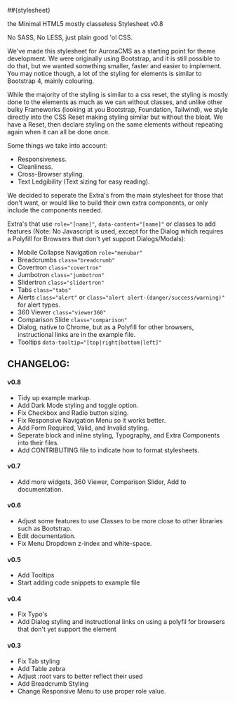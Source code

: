 ##{stylesheet}

the Minimal HTML5 mostly classeless Stylesheet v0.8

No SASS, No LESS, just plain good 'ol CSS.

We've made this stylesheet for AuroraCMS as a starting point for theme development. We were originally using Bootstrap, and it is still possible to do that, but we wanted something smaller, faster and easier to implement. You may notice though, a lot of the styling for elements is similar to Bootstrap 4, mainly colouring.

While the majority of the styling is similar to a css reset, the styling is mostly done to the elements as much as we can without classes, and unlike other bulky Frameworks (looking at you Bootstrap, Foundation, Tailwind), we style directly into the CSS Reset making styling similar but without the bloat. We have a Reset, then declare styling on the same elements without repeating again when it can all be done once.

Some things we take into account:
- Responsiveness.
- Cleanliness.
- Cross-Browser styling.
- Text Ledgibility (Text sizing for easy reading).

We decided to seperate the Extra's from the main stylesheet for those that don't want, or would like to build their own extra components, or only include the components needed.

Extra's that use `role="[name]"`, `data-content="[name]"` or classes to add features (Note: No Javascript is used, except for the Dialog which requires a Polyfill for Browsers that don't yet support Dialogs/Modals):
- Mobile Collapse Navigation `role="menubar"`
- Breadcrumbs `class="breadcrumb"`
- Covertron `class="covertron"`
- Jumbotron `class="jumbotron"`
- Slidertron `class="slidertron"`
- Tabs `class="tabs"`
- Alerts `class="alert"` or `class="alert alert-(danger/success/warning)"` for alert types.
- 360 Viewer `class="viewer360"`
- Comparison Slide `class="comparison"`
- Dialog, native to Chrome, but as a Polyfill for other browsers, instructional links are in the example file.
- Tooltips `data-tooltip="[top|right|bottom|left]"`

## CHANGELOG:
#### v0.8
- Tidy up example markup.
- Add Dark Mode styling and toggle option.
- Fix Checkbox and Radio button sizing.
- Fix Responsive Navigation Menu so it works better.
- Add Form Required, Valid, and Invalid styling.
- Seperate block and inline styling, Typography, and Extra Components into their files.
- Add CONTRIBUTING file to indicate how to format stylesheets.

#### v0.7
- Add more widgets, 360 Viewer, Comparison Slider, Add to documentation.

#### v0.6
- Adjust some features to use Classes to be more close to other libraries such as Bootstrap.
- Edit documentation.
- Fix Menu Dropdown z-index and white-space.

#### v0.5
- Add Tooltips
- Start adding code snippets to example file

#### v0.4
- Fix Typo's
- Add Dialog styling and instructional links on using a polyfil for browsers that don't yet support the element

#### v0.3
- Fix Tab styling
- Add Table zebra
- Adjust :root vars to better reflect their used
- Add Breadcrumb Styling
- Change Responsive Menu to use proper role value.

